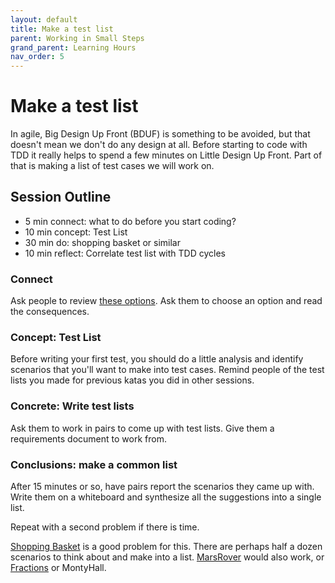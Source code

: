 ```yaml
---
layout: default
title: Make a test list
parent: Working in Small Steps
grand_parent: Learning Hours
nav_order: 5
---
```


# Make a test list

In agile, Big Design Up Front (BDUF) is something to be avoided, but that doesn't mean we don't do any design at all. Before starting to code with TDD it really helps to spend a few minutes on Little Design Up Front. Part of that is  making a list of test cases we will work on.

## Session Outline
 
* 5 min connect: what to do before you start coding?
* 10 min concept: Test List
* 30 min do: shopping basket or similar
* 10 min reflect: Correlate test list with TDD cycles

### Connect
Ask people to review [these options](https://emilybache.github.io/exercises/warm_up_questions/tdd_overview_what_would_you_do.html). Ask them to choose an option and read the consequences.

### Concept: Test List
Before writing your first test, you should do a little analysis and identify scenarios that you'll want to make into test cases. Remind people of the test lists you made for previous katas you did in other sessions. 

### Concrete: Write test lists
Ask them to work in pairs to come up with test lists. Give them a requirements document to work from. 

### Conclusions: make a common list
After 15 minutes or so, have pairs report the scenarios they came up with. Write them on a whiteboard and synthesize all the suggestions into a single list.

Repeat with a second problem if there is time.

[Shopping Basket](https://emilybache.github.io/exercises/kata_descriptions/shopping_basket.html) is a good problem for this. There are perhaps half a dozen scenarios to think about and make into a list. [MarsRover](https://emilybache.github.io/exercises/kata_descriptions/mars_rover.html) would also work, or [Fractions](https://emilybache.github.io/exercises/kata_descriptions/fractions.html) or MontyHall.
